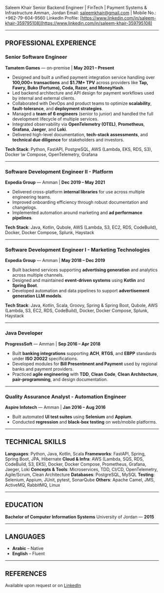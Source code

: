 Saleem Khair
Senior Backend Engineer | FinTech | Payment Systems & Infrastructure
Amman, Jordan
Email: [saleemkhair@gmail.com](mailto:saleemkhair@gmail.com) | Mobile No.: +962-79-604-9560
LinkedIn Profile: [https://www.linkedin.com/in/saleem-khair-359795108](https://www.linkedin.com/in/saleem-khair-359795108)

---

## PROFESSIONAL EXPERIENCE

### Senior Software Engineer

**Tamatem Games** — on-premise | **May 2021 – Present**

* Designed and built a unified payment integration service handling over **100,000+ transactions** and **\$1.7M+ TPV** across providers like **Tap, Fawry, Buko (Fortumo), Coda, Razor, and MoneyHash**.
* Led backend architecture and API design for payment workflows used by internal and external clients.
* Collaborated with DevOps and product teams to optimize **scalability**, **fault-tolerance**, and **deployment strategies**.
* Managed a **team of 6 engineers** (senior to junior) and handled the full development lifecycle of multiple services.
* Integrated observability via **OpenTelemetry (OTEL)**, **Prometheus**, **Grafana**, **Jaeger**, and **Loki**.
* Delivered high-level documentation, **tech-stack assessments**, and **technical due diligence** for stakeholders and investors.

**Tech Stack**: Python, FastAPI, PostgreSQL, AWS (Lambda, EKS, RDS, S3), Docker \w Compose, OpenTelemetry, Grafana

---

### Software Development Engineer II - Platform

**Expedia Group** — Amman | **Dec 2019 – May 2021**

* Delivered cross-platform **internal libraries** for use across multiple engineering teams.
* Improved onboarding efficiency through robust documentation and changelogs.
* Implemented automation around marketing and **ad performance pipelines**.

**Tech Stack**: Java, Kotlin, Qubole, AWS (Lambda, S3, EC2, RDS, CodeBuild), Docker, Docker Compose, Splunk, Haystack

---

### Software Development Engineer I - Marketing Technologies

**Expedia Group** — Amman | **May 2018 – Dec 2019**

* Built backend services supporting **advertising generation** and analytics across multiple channels.
* Designed and maintained **event-driven systems** using **Kotlin** and **Spring Boot**.
* Developed automation and data pipelines to support **advertisement generation LLM models**.

**Tech Stack**: Java, Kotlin, Scala, Groovy, Spring & Spring Boot, Qubole, AWS (Lambda, S3, EC2, RDS, CodeBuild), Docker, Docker Compose, Splunk, Haystack

---

### Java Developer

**ProgressSoft** — Amman | **Sep 2016 – Apr 2018**

* Built **banking integrations** supporting **ACH**, **RTGS**, and **EBPP** standards under **ISO 20022** specifications.
* Developed modules for **Bill Presentment and Payment** used by regional banks and payment providers.
* Practiced **agile engineering** with **TDD**, **Clean Code**, **Clean Architecture**, **pair-programming**, and design documentation.

---

### Quality Assurance Analyst - Automation Engineer

**Aspire Infotech** — Amman | **Jan 2016 – Aug 2016**

* Built automated **UI test suites** using **Selenium** and **Appium**.
* Conducted **regression** and **black-box testing** on web/mobile platforms.

---

## TECHNICAL SKILLS

**Languages**: Python, Java, Kotlin, Scala
**Frameworks**: FastAPI, Spring, Spring Boot, JPA, Hibernate
**Cloud & Infra**: AWS (Lambda, SQS, RDS, CodeBuild, S3, EKS), Docker, Docker Compose, Prometheus, Grafana, Jaeger, Loki
**Concepts & Tools**: Microservices, TDD, CI/CD, OpenTelemetry, Agile/Scrum, Clean Architecture
**Databases**: PostgreSQL, MySQL
**Testing**: Selenium, Appium, JUnit, pytest, SonarQube
**Others**: Apache Camel, JMS, ActiveMQ, RabbitMQ, Linux

---

## EDUCATION

**Bachelor of Computer Information Systems**
University of Jordan — **2015**

---

## LANGUAGES

* **Arabic** – Native
* **English** – Fluent

---

## REFERENCES

Available upon request or on [LinkedIn](https://www.linkedin.com/in/saleem-khair-359795108)
